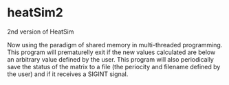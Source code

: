# heatSim2
2nd version of HeatSim

Now using the paradigm of shared memory in multi-threaded programming.
This program will prematurelly exit if the new values calculated are below an arbitrary value defined by the user.
This program will also periodically save the status of the matrix to a file (the periocity and filename defined by the user)
and if it receives a SIGINT signal.
